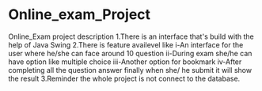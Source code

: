 # Online_exam_Project

Online_Exam project description
1.There is an interface that's build with the help of Java Swing
2.There is feature availevel like 
  i-An interface for the user where he/she can face around 10 question
  ii-During exam she/he can have option like multiple choice
  iii-Another option for bookmark 
  iv-After completing all the question answer finally when she/ he submit it will show the result
3.Reminder the whole project is not connect to the database.
